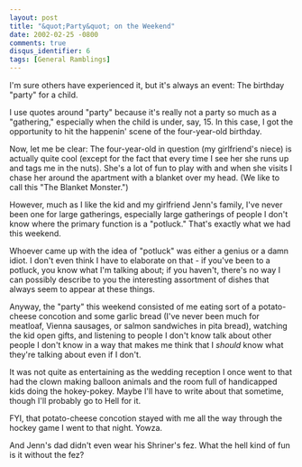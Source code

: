 ```yaml
---
layout: post
title: "&quot;Party&quot; on the Weekend"
date: 2002-02-25 -0800
comments: true
disqus_identifier: 6
tags: [General Ramblings]
---
```

I'm sure others have experienced it, but it's always an event: The
birthday "party" for a child.
 
 I use quotes around "party" because it's really not a party so much as
a "gathering," especially when the child is under, say, 15. In this
case, I got the opportunity to hit the happenin' scene of the
four-year-old birthday.
 
 Now, let me be clear: The four-year-old in question (my girlfriend's
niece) is actually quite cool (except for the fact that every time I see
her she runs up and tags me in the nuts). She's a lot of fun to play
with and when she visits I chase her around the apartment with a blanket
over my head. (We like to call this "The Blanket Monster.")
 
 However, much as I like the kid and my girlfriend Jenn's family, I've
never been one for large gatherings, especially large gatherings of
people I don't know where the primary function is a "potluck." That's
exactly what we had this weekend.
 
 Whoever came up with the idea of "potluck" was either a genius or a
damn idiot. I don't even think I have to elaborate on that - if you've
been to a potluck, you know what I'm talking about; if you haven't,
there's no way I can possibly describe to you the interesting assortment
of dishes that always seem to appear at these things.
 
 Anyway, the "party" this weekend consisted of me eating sort of a
potato-cheese concotion and some garlic bread (I've never been much for
meatloaf, Vienna sausages, or salmon sandwiches in pita bread), watching
the kid open gifts, and listening to people I don't know talk about
other people I don't know in a way that makes me think that I *should*
know what they're talking about even if I don't.
 
 It was not quite as entertaining as the wedding reception I once went
to that had the clown making balloon animals and the room full of
handicapped kids doing the hokey-pokey. Maybe I'll have to write about
that sometime, though I'll probably go to Hell for it.
 
 FYI, that potato-cheese concotion stayed with me all the way through
the hockey game I went to that night. Yowza.
 
 And Jenn's dad didn't even wear his Shriner's fez. What the hell kind
of fun is it without the fez?

